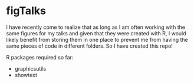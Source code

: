 # figTalks

I have recently come to realize that as long as I am often working with the
same figures for my talks and given that they were created with R, I would likely
benefit from storing them in one place to prevent me from having the same
pieces of code in different folders. So I have created this repo!


R packages required so far:

- graphicsutils
- showtext
